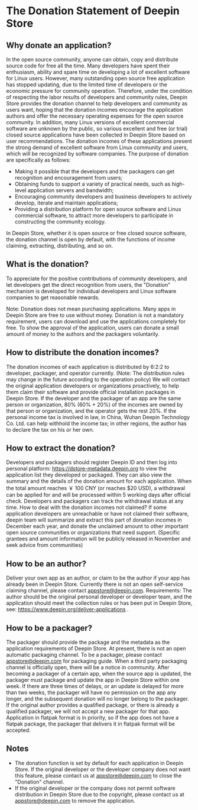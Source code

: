 # The Donation Statement of Deepin Store

## Why donate an application?

In the open source community, anyone can obtain, copy and distribute source code for free all the time. Many developers have spent their enthusiasm, ability and spare time on developing a lot of excellent software for Linux users. However, many outstanding open source free application has stopped updating, due to the limited time of developers or the economic pressure for community operation.
Therefore, under the condition of respecting the labor results of developers and community rules, Deepin Store provides the donation channel to help developers and community as users want, hoping that the donation incomes encourage the application authors and offer the necessary operating expenses for the open source community.
In addition, many Linux versions of excellent commercial software are unknown by the public, so various excellent and free (or trial) closed source applications have been collected in Deepin Store based on user recommendations. The donation incomes of these applications present the strong demand of excellent software from Linux community and users, which will be recognized by software companies.
The purpose of donation are specifically as follows:

- Making it possible that the developers and the packagers can get recognition and encouragement from users;
- Obtaining funds to support a variety of practical needs, such as high-level application servers and bandwidth;
- Encouraging community developers and business developers to actively develop, iterate and maintain applications;
- Providing a distribution platform for open source software and Linux commercial software, to attract more developers to participate in constructing the community ecology.

In Deepin Store, whether it is open source or free closed source software, the donation channel is open by default, with the functions of income claiming, extracting, distributing, and so on.

## What is the donation?

To appreciate for the positive contributions of community developers, and let developers get the direct recognition from users, the "Donation" mechanism is developed for individual developers and Linux software companies to get reasonable rewards.

Note: Donation does not mean purchasing applications. Many apps in Deepin Store are free to use without money. Donation is not a mandatory requirement, users can download and use the applications completely for free. To show the approval of the application, users can donate a small amount of money to the authors and the packagers voluntarily.

## How to distribute the donation incomes?

The donation incomes of each application is distributed by 6:2:2 to developer, packager, and operator currently. (Note: The distribution rules may change in the future according to the operation policy)
We will contact the original application developers or organizations proactively, to help them claim their software and provide official installation packages in Deepin Store. If the developer and the packager of an app are the same person or organization, 80% (60% + 20%) of the incomes are owned by that person or organization, and the operator gets the rest 20%.
If the personal income tax is involved in law, in China, Wuhan Deepin Technology Co. Ltd. can help withhold the income tax; in other regions, the author has to declare the tax on his or her own.

## How to extract the donation?

Developers and packagers should register Deepin ID and then log into personal platform: https://dstore-metadata.deepin.org to view the application list they developed or packaged.
They can also view the summary and the details of the donation amount for each application. When the total amount reaches ￥ 100 CNY (or reaches $20 USD), a withdrawal can be applied for and will be processed within 5 working days after official check. Developers and packagers can track the withdrawal status at any time.
How to deal with the donation incomes not claimed?
If some application developers are unreachable or have not claimed their software, deepin team will summarize and extract this part of donation incomes in December each year, and donate the unclaimed amount to other important open source communities or organizations that need support. (Specific grantees and amount information will be publicly released in November and seek advice from communities)

## How to be an author?

Deliver your own app as an author, or claim to be the author if your app has already been in Deepin Store. Currently there is not an open self-service claiming channel, please contact appstore@deepin.com.
Requirements: The author should be the original personal developer or developer team, and the application should meet the collection rules or has been put in Deepin Store, see: https://www.deepin.org/deliver-applications .

## How to be a packager?

The packager should provide the package and the metadata as the application requirements of Deepin Store. At present, there is not an open automatic packaging channel. To be a packager, please contact appstore@deepin.com for packaging guide. When a third party packaging channel is officially open, there will be a notice in community.
After becoming a packager of a certain app, when the source app is updated, the packager must package and update the app in Deepin Store within one week. If there are three times of delays, or an update is delayed for more than two weeks, the packager will have no permission on the app any longer, and the subsequent donation will no longer belong to the packager.
If the original author provides a qualified package, or there is already a qualified packager, we will not accept a new packager for that app. Application in flatpak format is in priority, so if the app does not have a flatpak package, the packager that delivers it in flatpak format will be accepted.

## Notes

- The donation function is set by default for each application in Deepin Store. If the original developer or the developer company does not want this feature, please contact us at appstore@deepin.com to close the "Donation" channel.
- If the original developer or the company does not permit software distribution in Deepin Store due to the copyright, please contact us at appstore@deepin.com to remove the application.
